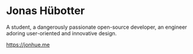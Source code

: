 # Jonas Hübotter

A student, a dangerously passionate open-source developer, an engineer adoring user-oriented and innovative design.

https://jonhue.me
